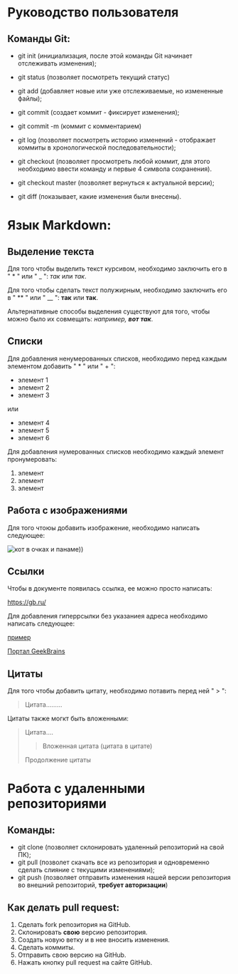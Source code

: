 # Руководство пользователя

## Команды Git:

* git init (инициализация, после этой команды Git начинает отслеживать изменения);

* git status (позволяет посмотреть текущий статус)

* git add (добавляет новые или уже отслеживаемые, но измененные файлы);

* git commit (создает коммит - фиксирует изменения);

* git commit -m (коммит с комментарием)

* git log (позволяет посмотреть историю изменений - отображает коммиты в хронологической последовательности);

* git checkout (позволяет просмотреть любой коммит, для этого необходимо ввести команду и первые 4 символа сохранения).

* git checkout master (позволяет вернуться к актуальной версии);

* git diff (показывает, какие изменения были внесены).

# Язык Markdown:

## Выделение текста

Для того чтобы выделить текст курсивом, необходимо заключить его в " * " или " _ ": *так* или _так_.

Для того чтобы сделать текст полужирным, необходимо заключить его в " ** " или " __ ": **так** или __так__.

Альтернативные способы выделения существуют для того, чтобы можно было их совмещать: *например, __вот так__*.

## Списки

Для добавления ненумерованных списков, необходимо перед каждым элементом добавить " * " или " + ":

* элемент 1
* элемент 2
* элемент 3

или

+ элемент 4
+ элемент 5
+ элемент 6

Для добавления нумерованных списков необходимо каждый элемент пронумеровать:

1. элемент
2. элемент 
3. элемент


## Работа с изображениями

Для того чтоюы добавить изображение, необходимо написать следующее: 

![кот в очках и панаме))](cat.jpg)

## Ссылки

Чтобы в документе появилась ссылка, ее можно просто написать:

https://gb.ru/

Для добавления гиперрсылки без указаниея адреса необходимо написать следующее:

[пример](example.com)

[Портал GeekBrains](https://gb.ru/)


## Цитаты

Для того чтобы добавить цитату, необходимо потавить перед ней " > ":

> Цитата.........

Цитаты также могкт быть вложенными: 

> Цитата....
>> Вложенная цитата (цитата в цитате)
>
> Продолжение цитаты


# Работа с удаленными репозиториями

## Команды:

* git clone (позволяет склонировать удаленный репозиторий на свой ПК);
* git pull (позволет скачать все из репозитория и одновременно сделать слияние с текущими изменениями);
* git push (позволяет отправить изменения нашей версии репозитория во внешний репозиторий, __требует авторизации__)

## Как делать pull request:

1. Сделать fork репозитория на GitHub.
2. Склонировать __свою__ версию репозитория.
3. Создать новую ветку и в нее вносить изменения.
4. Сделать коммиты.
5. Отправить свою версию на GitHub.
6. Нажать кнопку pull request на сайте GitHub.